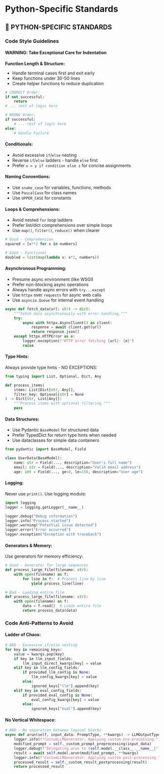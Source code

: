 <!-- version: shard-20250825154349 -->
<!-- last-updated: 2025-08-25T15:43:49Z -->
<!-- document-type: engineering-rule-shard -->
<!-- parent-document: consolidated-rules -->

# Python-Specific Standards

## 🐍 **PYTHON-SPECIFIC STANDARDS**

### **Code Style Guidelines**

#### **WARNING: Take Exceptional Care for Indentation**

**Function Length & Structure:**
- Handle terminal cases first and exit early
- Keep functions under 30-50 lines
- Create helper functions to reduce duplication

```python
# CORRECT Order:
if not successful:
    return
# ... rest of logic here

# WRONG Order:
if successful:
    # ... rest of logic here
else:
    # Handle Failure
```

#### **Conditionals:**
- Avoid excessive `if`/`else` nesting
- Reverse `if`/`else` ladders - handle `else` first
- Prefer `x = y if condition else z` for concise assignments

#### **Naming Conventions:**
- Use `snake_case` for variables, functions, methods
- Use `PascalCase` for class names
- Use `UPPER_CASE` for constants

#### **Loops & Comprehensions:**
- Avoid nested `for` loop ladders
- Prefer list/dict comprehensions over simple loops
- Use `map()`, `filter()`, `reduce()` when clearer

```python
# Good - Comprehension
squared = [x**2 for x in numbers]

# Good - Functional
doubled = list(map(lambda x: x*2, numbers))
```

#### **Asynchronous Programming:**
- Presume async environment (like WSGI)
- Prefer non-blocking async operations
- Always handle async errors with `try...except`
- Use `httpx` over `requests` for async web calls
- Use `asyncio.Queue` for internal event handling

```python
async def fetch_data(url: str) -> dict:
    """Fetch data asynchronously with error handling."""
    try:
        async with httpx.AsyncClient() as client:
            response = await client.get(url)
            return response.json()
    except httpx.HTTPError as e:
        logger.exception(f"HTTP error fetching {url}: {e}")
        raise
```

#### **Type Hints:**
Always provide type hints - NO EXCEPTIONS:
```python
from typing import List, Optional, Dict, Any

def process_items(
    items: List[Dict[str, Any]], 
    filter_key: Optional[str] = None
) -> Dict[str, List[Any]]:
    """Process items with optional filtering."""
    pass
```

#### **Data Structures:**
- Use Pydantic `BaseModel` for structured data
- Prefer TypedDict for return type hints when needed
- Use dataclasses for simple data containers

```python
from pydantic import BaseModel, Field

class UserData(BaseModel):
    name: str = Field(..., description="User's full name")
    email: str = Field(..., description="Valid email address")
    age: int = Field(..., ge=0, le=150, description="User age")
```

#### **Logging:**
Never use `print()`. Use logging module:
```python
import logging
logger = logging.getLogger(__name__)

logger.debug("Debug information")
logger.info("Process started")
logger.warning("Potential issue detected")
logger.error("Error occurred")
logger.exception("Exception with traceback")
```

#### **Generators & Memory:**
Use generators for memory efficiency:
```python
# Good - Generator for large sequences
def process_large_file(filename: str):
    with open(filename) as f:
        for line in f:  # Process line by line
            yield process_line(line)

# Bad - Loading entire file
def process_large_file(filename: str):
    with open(filename) as f:
        data = f.read()  # Loads entire file
        return process_data(data)
```

### **Code Anti-Patterns to Avoid**

#### **Ladder of Chaos:**
```python
# BAD - Excessive if/else nesting
for key in remaining_keys:
    value = kwargs.pop(key)
    if key in llm_input_fields:
        llm_input_direct_kwargs[key] = value
    elif key in llm_config_fields:
        if provided_llm_config is None:
            llm_config_kwargs[key] = value
        else:
            ignored_keys["llm"].append(key)
    elif key in eval_config_fields:
        if provided_eval_config is None:
            eval_config_kwargs[key] = value
        else:
            ignored_keys["eval"].append(key)
```

#### **No Vertical Whitespace:**
```python
# BAD - No separation between logical blocks
async def arun(self, input_data: PromptType, **kwargs) -> LLMOutputType:
    logger.info(f"CustomLLMGenerator: Applying custom pre-processing.")
    modified_prompt = self._custom_prompt_preprocessing(input_data)
    logger.debug(f"Delegating arun to {self.model.__class__.__name__}")
    result = await self.model.arun(modified_prompt, **kwargs)
    logger.info(f"CustomLLMGenerator: Applying custom post-processing.")
    processed_result = self._custom_result_postprocessing(result)
    return processed_result
```

